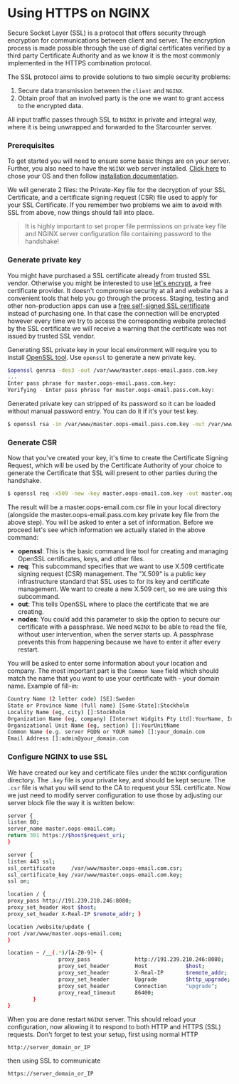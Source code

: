 # Using HTTPS on NGINX

Secure Socket Layer (SSL) is a protocol that offers security through encryption for communications between client and server. The encryption process is made possible through the use of digital certificates verified by a third party Certificate Authority and as we know it is the most commonly implemented in the HTTPS combination protocol.

The SSL protocol aims to provide solutions to two simple security problems:
<ol>
<li>Secure data transmission between the <code>client</code> and <code>NGINX</code>.</li>
<li>Obtain proof that an involved party is the one we want to grant access to the encrypted data.</li></ol>

All input traffic passes through SSL to <code>NGINX</code> in private and integral way, where it is being unwrapped and forwarded to the Starcounter server.

### Prerequisites

To get started you will need to ensure some basic things are on your server.
Further, you also need to have the <code>NGINX</code> web server installed. <a href="http://NGINX.org/en/download.html">Click here</a> to chose your OS and then follow <a href="http://NGINX.org/en/docs/install.html">installation documentation</a>.

We will generate 2 files: the Private-Key file for the decryption of your SSL Certificate, and a certificate signing request (CSR) file used to apply for your SSL Certificate. If you remember two problems we aim to avoid with SSL from above, now things should fall into place.

>It is highly important to set proper file permissions on private key file and NGINX server configuration file containing password to the handshake!

### Generate private key
You might have purchased a SSL certificate already from trusted SSL vendor.
Otherwise you might be interested to use <a href="https://letsencrypt.org/">let's encrypt</a>, a free certificate provider. It doesn't compromise security at all and website has a convenient tools that help you go through the process.
Staging, testing and other non-production apps can use a <a href="https://devcenter.heroku.com/articles/ssl-certificate-self">free self-signed SSL certificate</a> instead of purchasing one. In that case the connection will be encrypted however every time we try to access the corresponding website protected by the SSL certificate we will receive a warning that the certificate was not issued by trusted SSL vendor.

Generating SSL private key in your local environment will require you to install <a href="https://www.openssl.org/">OpenSSL tool</a>.
Use <code>openssl</code> to generate a new private key.
```bash
$openssl genrsa -des3 -out /var/www/master.oops-email.pass.com.key
...
Enter pass phrase for master.oops-email.pass.com.key:
Verifying - Enter pass phrase for master.oops-email.pass.com.key:
```
Generated private key can stripped of its password so it can be loaded without manual password entry. You can do it if it's your test key.
```bash
$ openssl rsa -in /var/www/master.oops-email.pass.com.key -out /var/www/master.oops-email.com.key
```
### Generate CSR

Now that you've created your key, it's time to create the Certificate Signing Request, which will be used by the Certificate Authority of your choice to generate the Certificate that SSL will present to other parties during the handshake.
```bash
$ openssl req -x509 -new -key master.oops-email.com.key -out master.oops-email.com.csr
```
The result will be a master.oops-email.com.csr file in your local directory (alongside the master.oops-email.pass.com.key private key file from the above step).
You will be asked to enter a set of information. Before we proceed let's see which information we actually stated in the above command:
<ul>
	<li><strong>openssl</strong>: This is the basic command line tool for creating and managing OpenSSL certificates, keys, and other files.</li>
	<li><strong>req</strong>: This subcommand specifies that we want to use X.509 certificate signing request (CSR) management. The "X.509" is a public key infrastructure standard that SSL uses to for its key and certificate management. We want to create a new X.509 cert, so we are using this subcommand.</li>
	<li><strong>out</strong>: This tells OpenSSL where to place the certificate that we are creating.</li>
        <li><strong>nodes</strong>: You could add this parameter to skip the option to secure our certificate with a passphrase. We need <code>NGINX</code> to be able to read the file, without user intervention, when the server starts up. A passphrase prevents this from happening because we have to enter it after every restart.</li>
</ul>

You will be asked to enter some information about your location and company. The most important part is the <code>Common Name</code> field which should match the name that you want to use your certificate with - your domain name.
Example of fill-in:
```bash
Country Name (2 letter code) [SE]:Sweden
State or Province Name (full name) [Some-State]:Stockholm
Locality Name (eg, city) []:Stockholm
Organization Name (eg, company) [Internet Widgits Pty Ltd]:YourName, Inc.
Organizational Unit Name (eg, section) []:YourUnitName
Common Name (e.g. server FQDN or YOUR name) []:your_domain.com
Email Address []:admin@your_domain.com
```
### Configure NGINX to use SSL

We have created our key and certificate files under the <code>NGINX</code> configuration directory.
The <code>.key</code> file is your private key, and should be kept secure. The <code>.csr</code> file is what you will send to the CA to request your SSL certificate.
Now we just need to modify server configuration to use those by adjusting our server block file the way it is written below:
```bash
server {
listen 80;
server_name master.oops-email.com;
return 301 https://$host$request_uri;
}

server {
listen 443 ssl;
ssl_certificate     /var/www/master.oops-email.com.csr;
ssl_certificate_key /var/www/master.oops-email.com.key;
ssl on;

location / {
proxy_pass http://191.239.210.246:8080;
proxy_set_header Host $host;
proxy_set_header X-Real-IP $remote_addr; }

location /website/update {
root /var/www/master.oops-email.com;
}

location ~ /__(.*)/[A-Z0-9]+ {
            	proxy_pass              http://191.239.210.246:8080;
            	proxy_set_header    	Host        	$host;
            	proxy_set_header    	X-Real-IP   	$remote_addr;
            	proxy_set_header    	Upgrade     	$http_upgrade;
            	proxy_set_header    	Connection  	"upgrade";
            	proxy_read_timeout  	86400;
    	}
}
```
When you are done restart <code>NGINX</code> server. This should reload your configuration, now allowing it to respond to both HTTP and HTTPS (SSL) requests.
Don't forget to test your setup, first using normal HTTP
```http
http://server_domain_or_IP
```
then using SSL to communicate
```http
https://server_domain_or_IP
```

